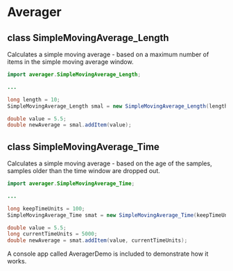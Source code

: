 # Averager 

## class SimpleMovingAverage_Length
Calculates a simple moving average - based on a maximum number of items in the simple moving average window.

```java
import averager.SimpleMovingAverage_Length;

...

long length = 10;
SimpleMovingAverage_Length smal = new SimpleMovingAverage_Length(length);

double value = 5.5;
double newAverage = smal.addItem(value);
```

## class SimpleMovingAverage_Time
Calculates a simple moving average - based on the age of the samples, samples older than the time window are dropped out.

```java
import averager.SimpleMovingAverage_Time;

...

long keepTimeUnits = 100;
SimpleMovingAverage_Time smat = new SimpleMovingAverage_Time(keepTimeUnits);

double value = 5.5;
long currentTimeUnits = 5000;
double newAverage = smat.addItem(value, currentTimeUnits);
```

A console app called AveragerDemo is included to demonstrate how it works.